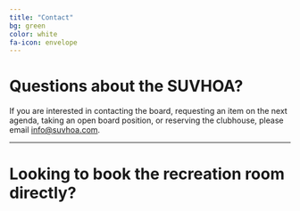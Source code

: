 ```yaml
---
title: "Contact"
bg: green
color: white
fa-icon: envelope
---
```


# Questions about the SUVHOA?
If you are interested in contacting the board, requesting an item on the next agenda, taking an open board position, or reserving the clubhouse, please email info@suvhoa.com.

----------

# Looking to book the recreation room directly?
<!-- Calendly inline widget begin -->
<div class="calendly-inline-widget" data-url="https://calendly.com/sysadmininator/4hr?background_color=9bcf2f&text_color=ffffff" style="min-width:320px;height:630px;"></div>
<script type="text/javascript" src="https://assets.calendly.com/assets/external/widget.js" async></script>
<!-- Calendly inline widget end -->
